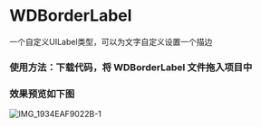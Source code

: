 # WDBorderLabel
一个自定义UILabel类型，可以为文字自定义设置一个描边

### 使用方法：下载代码，将 WDBorderLabel 文件拖入项目中

### 效果预览如下图
![IMG_1934EAF9022B-1](https://github.com/user-attachments/assets/41a7b109-43dc-4a30-9772-a08d0a7f5503)

